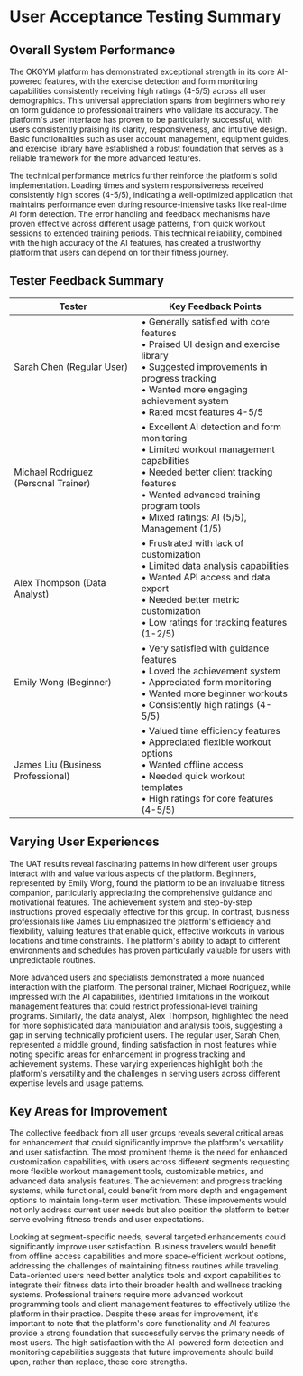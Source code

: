 # User Acceptance Testing Summary

## Overall System Performance

The OKGYM platform has demonstrated exceptional strength in its core AI-powered features, with the exercise detection and form monitoring capabilities consistently receiving high ratings (4-5/5) across all user demographics. This universal appreciation spans from beginners who rely on form guidance to professional trainers who validate its accuracy. The platform's user interface has proven to be particularly successful, with users consistently praising its clarity, responsiveness, and intuitive design. Basic functionalities such as user account management, equipment guides, and exercise library have established a robust foundation that serves as a reliable framework for the more advanced features.

The technical performance metrics further reinforce the platform's solid implementation. Loading times and system responsiveness received consistently high scores (4-5/5), indicating a well-optimized application that maintains performance even during resource-intensive tasks like real-time AI form detection. The error handling and feedback mechanisms have proven effective across different usage patterns, from quick workout sessions to extended training periods. This technical reliability, combined with the high accuracy of the AI features, has created a trustworthy platform that users can depend on for their fitness journey.

## Tester Feedback Summary

| Tester | Key Feedback Points |
|--------|-------------------|
| Sarah Chen (Regular User) | • Generally satisfied with core features<br>• Praised UI design and exercise library<br>• Suggested improvements in progress tracking<br>• Wanted more engaging achievement system<br>• Rated most features 4-5/5 |
| Michael Rodriguez (Personal Trainer) | • Excellent AI detection and form monitoring<br>• Limited workout management capabilities<br>• Needed better client tracking features<br>• Wanted advanced training program tools<br>• Mixed ratings: AI (5/5), Management (1/5) |
| Alex Thompson (Data Analyst) | • Frustrated with lack of customization<br>• Limited data analysis capabilities<br>• Wanted API access and data export<br>• Needed better metric customization<br>• Low ratings for tracking features (1-2/5) |
| Emily Wong (Beginner) | • Very satisfied with guidance features<br>• Loved the achievement system<br>• Appreciated form monitoring<br>• Wanted more beginner workouts<br>• Consistently high ratings (4-5/5) |
| James Liu (Business Professional) | • Valued time efficiency features<br>• Appreciated flexible workout options<br>• Wanted offline access<br>• Needed quick workout templates<br>• High ratings for core features (4-5/5) |

## Varying User Experiences

The UAT results reveal fascinating patterns in how different user groups interact with and value various aspects of the platform. Beginners, represented by Emily Wong, found the platform to be an invaluable fitness companion, particularly appreciating the comprehensive guidance and motivational features. The achievement system and step-by-step instructions proved especially effective for this group. In contrast, business professionals like James Liu emphasized the platform's efficiency and flexibility, valuing features that enable quick, effective workouts in various locations and time constraints. The platform's ability to adapt to different environments and schedules has proven particularly valuable for users with unpredictable routines.

More advanced users and specialists demonstrated a more nuanced interaction with the platform. The personal trainer, Michael Rodriguez, while impressed with the AI capabilities, identified limitations in the workout management features that could restrict professional-level training programs. Similarly, the data analyst, Alex Thompson, highlighted the need for more sophisticated data manipulation and analysis tools, suggesting a gap in serving technically proficient users. The regular user, Sarah Chen, represented a middle ground, finding satisfaction in most features while noting specific areas for enhancement in progress tracking and achievement systems. These varying experiences highlight both the platform's versatility and the challenges in serving users across different expertise levels and usage patterns.

## Key Areas for Improvement

The collective feedback from all user groups reveals several critical areas for enhancement that could significantly improve the platform's versatility and user satisfaction. The most prominent theme is the need for enhanced customization capabilities, with users across different segments requesting more flexible workout management tools, customizable metrics, and advanced data analysis features. The achievement and progress tracking systems, while functional, could benefit from more depth and engagement options to maintain long-term user motivation. These improvements would not only address current user needs but also position the platform to better serve evolving fitness trends and user expectations.

Looking at segment-specific needs, several targeted enhancements could significantly improve user satisfaction. Business travelers would benefit from offline access capabilities and more space-efficient workout options, addressing the challenges of maintaining fitness routines while traveling. Data-oriented users need better analytics tools and export capabilities to integrate their fitness data into their broader health and wellness tracking systems. Professional trainers require more advanced workout programming tools and client management features to effectively utilize the platform in their practice. Despite these areas for improvement, it's important to note that the platform's core functionality and AI features provide a strong foundation that successfully serves the primary needs of most users. The high satisfaction with the AI-powered form detection and monitoring capabilities suggests that future improvements should build upon, rather than replace, these core strengths. 